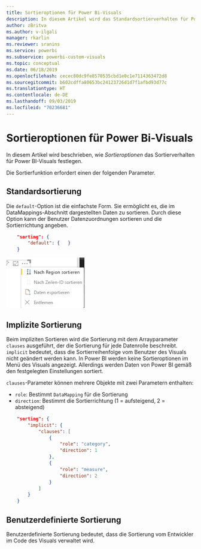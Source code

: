 ```yaml
---
title: Sortieroptionen für Power Bi-Visuals
description: In diesem Artikel wird das Standardsortierverhalten für Power BI-Visuals erläutert.
author: zBritva
ms.author: v-ilgali
manager: rkarlin
ms.reviewer: sranins
ms.service: powerbi
ms.subservice: powerbi-custom-visuals
ms.topic: conceptual
ms.date: 06/18/2019
ms.openlocfilehash: cecec80dc9fe8570535cbd1e0c1e7114363472d8
ms.sourcegitcommit: b602cdffa80653bc24123726d1d7f1afbd93d77c
ms.translationtype: HT
ms.contentlocale: de-DE
ms.lasthandoff: 09/03/2019
ms.locfileid: "70236681"
---
```

# <a name="sorting-options-for-power-bi-visuals"></a>Sortieroptionen für Power Bi-Visuals

In diesem Artikel wird beschrieben, wie *Sortieroptionen* das Sortierverhalten für Power BI-Visuals festlegen. 

Die Sortierfunktion erfordert einen der folgenden Parameter.

## <a name="default-sorting"></a>Standardsortierung

Die `default`-Option ist die einfachste Form. Sie ermöglicht es, die im DataMappings-Abschnitt dargestellten Daten zu sortieren. Durch diese Option kann der Benutzer Datenzuordnungen sortieren und die Sortierrichtung angeben.

```json
    "sorting": {
        "default": {   }
    }
```

![Sortieroptionen im Kontextmenü](./media/sorting.png)

## <a name="implicit-sorting"></a>Implizite Sortierung

Beim impliziten Sortieren wird die Sortierung mit dem Arrayparameter `clauses` ausgeführt, der die Sortierung für jede Datenrolle beschreibt. `implicit` bedeutet, dass die Sortierreihenfolge vom Benutzer des Visuals nicht geändert werden kann. In Power BI werden keine Sortieroptionen im Menü des Visuals angezeigt. Allerdings werden Daten von Power BI gemäß den festgelegten Einstellungen sortiert.

`clauses`-Parameter können mehrere Objekte mit zwei Parametern enthalten:

- `role`: Bestimmt `DataMapping` für die Sortierung
- `direction`: Bestimmt die Sortierrichtung (1 = aufsteigend, 2 = absteigend)

```json
    "sorting": {
        "implicit": {
            "clauses": [
                {
                    "role": "category",
                    "direction": 1
                },
                {
                    "role": "measure",
                    "direction": 2
                }
            ]
        }
    }
```

## <a name="custom-sorting"></a>Benutzerdefinierte Sortierung

Benutzerdefinierte Sortierung bedeutet, dass die Sortierung vom Entwickler im Code des Visuals verwaltet wird.
